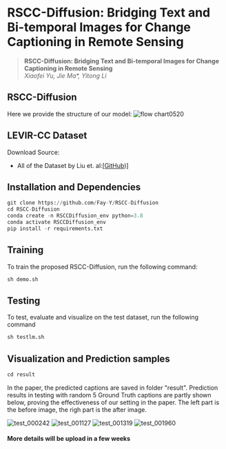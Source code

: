 # RSCC-Diffusion: Bridging Text and Bi-temporal Images for Change Captioning in Remote Sensing
> __RSCC-Diffusion: Bridging Text and Bi-temporal Images for Change Captioning in Remote Sensing__  
> _Xiaofei Yu, Jie Ma*, Yitong Li_  
## RSCC-Diffusion
Here we provide the structure of our model:
![flow chart0520](https://github.com/Fay-Y/RSCC-Diffusion/assets/145271140/4a8c51df-f7eb-47df-ae30-d41ec38b9e9d)

## LEVIR-CC Dataset 
Download Source:
- All of the Dataset by Liu et. al:[[GitHub](https://github.com/Chen-Yang-Liu/LEVIR-CC-Dataset))]

## Installation and Dependencies
```python
git clone https://github.com/Fay-Y/RSCC-Diffusion
cd RSCC-Diffusion
conda create -n RSCCDiffusion_env python=3.8
conda activate RSCCDiffusion_env
pip install -r requirements.txt
```
## Training
 To train the proposed RSCC-Diffusion, run the following command:
```python
sh demo.sh
```

## Testing
 To test, evaluate and visualize on the test dataset, run the following command
```python
sh testlm.sh
```

## Visualization and Prediction samples
```python
cd result
```
In the paper, the predicted captions are saved in folder "result". Prediction results in testing with random 5 Ground Truth captions are partly shown below, proving the effectiveness of our setting in the paper. 
The left part is the before image, the righ part is the after image.

![test_000242](https://github.com/Fay-Y/RSCC-Diffusion/assets/145271140/b4d623c1-3f7b-436d-93ac-7862a018b051)
![test_001127](https://github.com/Fay-Y/RSCC-Diffusion/assets/145271140/ae323b5f-0fb9-457a-b2b0-8bedc15c93a4)
![test_001319](https://github.com/Fay-Y/RSCC-Diffusion/assets/145271140/50bb377c-947a-43ed-b91a-dc853d578df4)
![test_001960](https://github.com/Fay-Y/RSCC-Diffusion/assets/145271140/142740a0-239e-42cd-9020-45a2b398efa3)


#### More details will be upload in a few weeks



